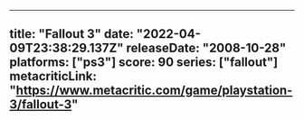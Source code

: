 
---
title: "Fallout 3"
date: "2022-04-09T23:38:29.137Z"
releaseDate: "2008-10-28"
platforms: ["ps3"]
score: 90
series: ["fallout"]
metacriticLink: "https://www.metacritic.com/game/playstation-3/fallout-3"
---
